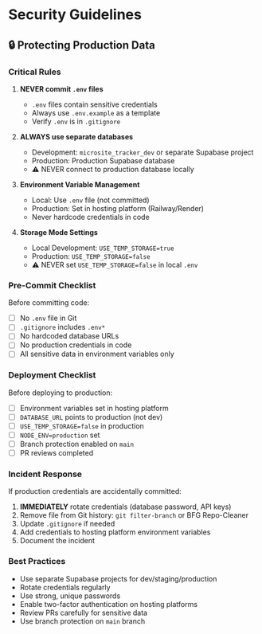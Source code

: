 # Security Guidelines

## 🔒 Protecting Production Data

### Critical Rules

1. **NEVER commit `.env` files**
   - `.env` files contain sensitive credentials
   - Always use `.env.example` as a template
   - Verify `.env` is in `.gitignore`

2. **ALWAYS use separate databases**
   - Development: `microsite_tracker_dev` or separate Supabase project
   - Production: Production Supabase database
   - ⚠️ NEVER connect to production database locally

3. **Environment Variable Management**
   - Local: Use `.env` file (not committed)
   - Production: Set in hosting platform (Railway/Render)
   - Never hardcode credentials in code

4. **Storage Mode Settings**
   - Local Development: `USE_TEMP_STORAGE=true`
   - Production: `USE_TEMP_STORAGE=false`
   - ⚠️ NEVER set `USE_TEMP_STORAGE=false` in local `.env`

### Pre-Commit Checklist

Before committing code:

- [ ] No `.env` file in Git
- [ ] `.gitignore` includes `.env*`
- [ ] No hardcoded database URLs
- [ ] No production credentials in code
- [ ] All sensitive data in environment variables only

### Deployment Checklist

Before deploying to production:

- [ ] Environment variables set in hosting platform
- [ ] `DATABASE_URL` points to production (not dev)
- [ ] `USE_TEMP_STORAGE=false` in production
- [ ] `NODE_ENV=production` set
- [ ] Branch protection enabled on `main`
- [ ] PR reviews completed

### Incident Response

If production credentials are accidentally committed:

1. **IMMEDIATELY** rotate credentials (database password, API keys)
2. Remove file from Git history: `git filter-branch` or BFG Repo-Cleaner
3. Update `.gitignore` if needed
4. Add credentials to hosting platform environment variables
5. Document the incident

### Best Practices

- Use separate Supabase projects for dev/staging/production
- Rotate credentials regularly
- Use strong, unique passwords
- Enable two-factor authentication on hosting platforms
- Review PRs carefully for sensitive data
- Use branch protection on `main` branch

